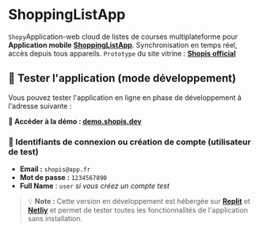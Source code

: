 # ShoppingListApp
`Shopy`Application-web cloud de listes de courses multiplateforme pour **Application mobile** **[ShoppingListApp](https://github.com/ShopListApp/ShopisApp/)**. Synchronisation en temps réel, accès depuis tous appareils. `Prototype` du site vitrine : **[Shopis official](https://shopisofficial.netlify.app/)**

## 📲​ Tester l'application (mode développement)

Vous pouvez tester l'application en ligne en phase de développement à l'adresse suivante :

**🔗 Accéder à la démo :  [demo.shopis.dev](https://e4caa02b-1bd5-4ebf-bb9b-9476f29b34bf-00-3oqu3bicem4lo.picard.replit.dev)**

### 🔐  Identifiants de connexion ou création de compte (utilisateur de test)

- **Email :** `shopis@app.fr`
- **Mot de passe :** `1234567890`
- **Full Name** : `user` *si vous créez un compte test*

> 💡 **Note :** Cette version en développement est hébergée sur **[Replit](https://replit.com/)** et **[Netliy](https://netlify.app/)** et permet de tester toutes les fonctionnalités de l'application sans installation.
